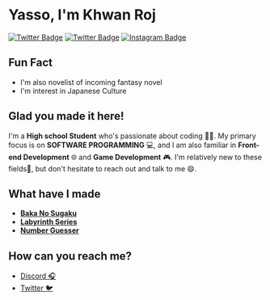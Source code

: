 # Yasso, I'm Khwan Roj
[![Twitter Badge](https://img.shields.io/badge/-Twitter-00acee?style=flat-square&logo=Twitter&logoColor=white)](https://twitter.com/khwanroj)
[![Twitter Badge](https://img.shields.io/badge/-Discord-3044c7?style=flat-square&logo=Discord&logoColor=white)](https://discordapp.com/users/799902575557738496)
[![Instagram Badge](https://img.shields.io/badge/-Instagram-e4405f?style=flat-square&logo=Instagram&logoColor=white)](https://instagram.com/khwanroj.bread/)
## Fun Fact
* I'm also novelist of incoming fantasy novel   
* I'm interest in Japanese Culture
## Glad you made it here!
I'm a **High school Student** who's passionate about coding 👩‍💻. My primary focus is on **SOFTWARE PROGRAMMING** 💻, and I am also familiar in **Front-end Development** 🌐 and **Game Development** 🎮. I'm relatively new to these fields🔰, but don't hesitate to reach out and talk to me 😄.
## What have I made
* [**Baka No Sugaku**](https://github.com/roj-khwan/BakaNoSugaku)  
* [**Labyrinth Series**](https://github.com/roj-khwan/Labyrinth-Series)  
* [**Number Guesser**](https://github.com/roj-khwan/Number-Guesser)

## How can you reach me?
* [Discord 🎧](https://discordapp.com/users/799902575557738496)  
* [Twitter 🐦](https://twitter.com/KhwanRoj)
